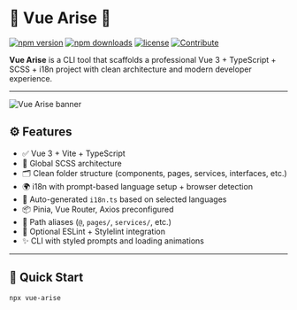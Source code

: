 # 🔷 Vue Arise 🔷

[![npm version](https://img.shields.io/npm/v/vue-arise.svg?style=flat-square)](https://www.npmjs.com/package/vue-arise)
[![npm downloads](https://img.shields.io/npm/dm/vue-arise.svg?style=flat-square)](https://www.npmjs.com/package/vue-arise)
[![license](https://img.shields.io/npm/l/vue-arise.svg?style=flat-square)](./LICENSE)
[![Contribute](https://img.shields.io/badge/contributions-welcome-brightgreen.svg?style=flat-square)](./CONTRIBUTING.md)

**Vue Arise** is a CLI tool that scaffolds a professional Vue 3 + TypeScript + SCSS + i18n project with clean architecture and modern developer experience.

---

![Vue Arise banner](https://imgur.com/LfUjjTw.png)

## ⚙️ Features

- ✅ Vue 3 + Vite + TypeScript
- 🎨 Global SCSS architecture
- 🗂 Clean folder structure (components, pages, services, interfaces, etc.)
- 🌍 i18n with prompt-based language setup + browser detection
- 🧠 Auto-generated `i18n.ts` based on selected languages
- 📦 Pinia, Vue Router, Axios preconfigured
- 🎯 Path aliases (`@`, `pages/`, `services/`, etc.)
- 🧹 Optional ESLint + Stylelint integration
- ✨ CLI with styled prompts and loading animations

---

## 🚀 Quick Start

```bash
npx vue-arise
